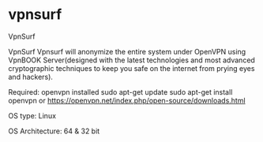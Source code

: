 # vpnsurf
VpnSurf

VpnSurf
Vpnsurf will anonymize the entire system under OpenVPN using VpnBOOK Server(designed with the latest technologies and most advanced cryptographic techniques to keep you safe on the internet from prying eyes and hackers).

Required: openvpn installed
sudo apt-get update
sudo apt-get install openvpn
or
https://openvpn.net/index.php/open-source/downloads.html

OS type: Linux

OS Architecture: 64 & 32 bit
